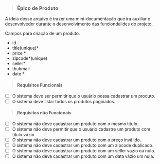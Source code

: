 > ### Épico de Produto

A ideia desse arquivo é trazer uma mini-documentação que ira auxiliar o desenvolvedor durante o desenvolvimento das funciondalides do projeto.

Campos para criação de um produto.
- id
- title(unique)*
- price *
- zipcode*(unique)
- seller*
- thubmail 
- date *

 > #### Requisitos Funcionais
* [ ] O sistema deve ser permitir que o usuário possa cadastrar um produto.
* [ ] O sistema deve listar todos os produtos páginados.

> #### Requisitos não Funcionais
* [ ] O sistema não deve cadastrar um produto com o mesmo titulo.
* [ ] O sistema não deve permitir que o usuário cadastre um produto com titulo vázio.
* [ ] O sistema não deve cadastrar um produto com o preço inválido.
* [ ] O sistema não deve cadastrar um produto com um zipcode duplicado.
* [ ] O sistema não deve cadastrar um produto com um seller vazio ou nulo.
* [ ] O sistema não deve cadastrar um produto com  um data vázio um nula.